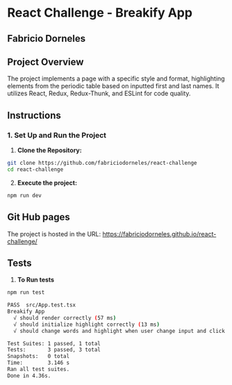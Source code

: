 # React Challenge - Breakify App
## Fabricio Dorneles
## Project Overview

The project implements a page with a specific style and format, highlighting elements from the periodic table based on inputted first and last names. It utilizes React, Redux, Redux-Thunk, and ESLint for code quality.

## Instructions

### 1. Set Up and Run the Project

1. **Clone the Repository:**
  ```bash
  git clone https://github.com/fabriciodorneles/react-challenge
  cd react-challenge
  ```

2. **Execute the project:**
  ```bash
  npm run dev
  ```

## Git Hub pages
The project is hosted in the URL:
https://fabriciodorneles.github.io/react-challenge/

## Tests
1. **To Run tests**
  ```bash
  npm run test
  ```

  ```bash
  PASS  src/App.test.tsx
  Breakify App
    √ should render correctly (57 ms)
    √ should initialize highlight correctly (13 ms)
    √ should change words and highlight when user change input and click in button (332 ms)   

  Test Suites: 1 passed, 1 total
  Tests:       3 passed, 3 total
  Snapshots:   0 total
  Time:        3.146 s
  Ran all test suites.
  Done in 4.36s.
  ```
